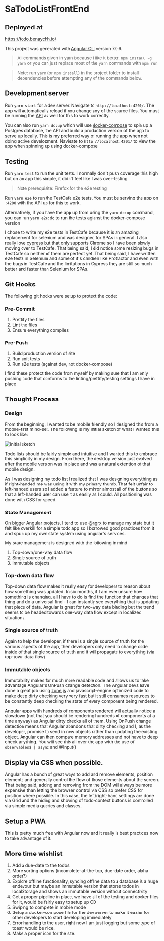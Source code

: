# SaTodoListFrontEnd

## Deployed at

https://todo.benaychh.io/

This project was generated with [Angular CLI](https://github.com/angular/angular-cli) version 7.0.6.

> All commands given in yarn because I like it better. `npm install -g yarn` or you can just replace most of the `yarn` commands with `npm run`

> Note: run `yarn` (or `npm install`) in the project folder to install dependencies before attempting any of the commands below.

## Development server

Run `yarn start` for a dev server. Navigate to `http://localhost:4200/`. The app will automatically reload if you change any of the source files. You must be running the [API](https://github.com/BenAychh/sa-todo-list-api) as well for this to work correctly.

You can also run `yarn dc:up` which will use [docker-compose](https://docs.docker.com/compose/) to spin up a Postgres database, the API and build a production version of the app to serve up locally. This is my preferred way of running the app when not doing active development. Navigate to `http://localhost:4201/` to view the app when spinning up using docker-compose

## Testing

Run `yarn test` to run the unit tests. I normally don't push coverage this high but on an app this simple, it didn't feel like I was over-testing

> Note prerequisite: Firefox for the e2e testing

Run `yarn e2e` to run the [TestCafe](https://github.com/DevExpress/testcafe) e2e tests. You must be serving the app on `:4200` with the API up for this to work.

Alternatively, if you have the app up from using the `yarn dc:up` command, you can run `yarn e2e:dc` to run the tests agianst the docker-compose version

I chose to write my e2e tests in TestCafe because it is an amazing replacement for selenium and was designed for SPAs in general. I also really love [cypress](https://www.cypress.io/) but that only supports Chrome so I have been slowly moving over to TestCafe. That being said, I did notice some resizing bugs in TestCafe so neither of them are perfect yet. That being said, I have written e2e tests in Selenium and some of it's children like Protractor and even with the bugs in TestCafe and the limitations in Cypress they are still so much better and faster than Selenium for SPAs.

## Git Hooks

The following git hooks were setup to protect the code:

### Pre-Commit

1. Prettify the files
1. Lint the files
1. Ensure everything compiles

### Pre-Push

1. Build production version of site
1. Run unit tests
1. Run e2e tests (against dev, not docker-compose)

I find these protect the code from myself by making sure that I am only pushing code that conforms to the linting/prettify/testing settings I have in place

## Thought Process

### Design

From the beginning, I wanted to be mobile friendly so I designed this from a mobile-first mind-set. The following is my initial sketch of what I wanted this to look like:

![initial sketch](https://storage.googleapis.com/sa-todo-list-pictures/initial_sketch.png)

Todo lists should be fairly simple and intuitive and I wanted this to embrace this simplicity in my design. From there, the desktop version just evolved after the mobile version was in place and was a natural extention of that mobile design.

As I was designing my todo list I realized that I was designing everything as if right-handed me was using it with my primary thumb. That felt unfair to left-handed users so I added a feature to mirror almost all of the buttons so that a left-handed user can use it as easily as I could. All positioning was done with CSS for speed.

### State Management

On bigger Angular projects, I tend to use [@ngrx](https://github.com/ngrx/platform) to manage my state but it felt like overkill for a simple todo app so I borrowed good practices from it and spun up my own state system using angular's services.

My state management is designed with the following in mind

1. Top-down/one-way data flow
1. Single source of truth
1. Immutable objects

### Top-down data flow

Top-down data flow makes it really easy for developers to reason about how something was updated. In six months, if I am ever unsure how something is changing, all I have to do is find the function that changes that thing and do a universal find - I can instantly see everything that is updating that piece of data. Angular is great for two-way data binding but the trend seems to be headed towards one-way data flow except in localized situations.

### Single source of truth

Again to help the developer, if there is a single source of truth for the various aspects of the app, then developers only need to change code inside of that single source of truth and it will propagate to everything (via top-town data flow)

### Immutable objects

Immutability makes for much more readable code and allows us to take advantage Angular's OnPush change detection. The Angular devs have done a great job using [zone.js](https://github.com/angular/zone.js/) and javascript-engine optimized code to make deep dirty checking very very fast but it still consumes resources to be constantly deep checking the state of every component being rendered.

Angular apps with hundreds of components rendered will actually notice a slowdown (not that you should be rendering hundreds of components at a time anyway) as Angular dirty checks all of them. Using OnPush change detection means that Angular abandons that dirty checking and I, as the developer, promise to send in new objects rather than updating the existing object. Angular can then compare memory addresses and not have to deep check anything. You will see this all over the app with the use of `observables$ | async` and @Input()

## Display via CSS when possible.

Angular has a bunch of great ways to add and remove elements, position elements and generally control the flow of those elements about the screen. That being said, adding and removing from the DOM will always be more expensive than letting the browser control via CSS so prefer CSS for position where possible. In this case, the left/right-hand settings are done via Grid and the hiding and showing of todo-context buttons is controlled via simple media queries and classes.

## Setup a PWA

This is pretty much free with Angular now and it really is best practices now to take advantage of it.

## More time wishlist

1. Add a due-date to the todos
1. More sorting options (incomplete-at-the-top, due-date order, alpha order?)
1. Explore offline functionality, syncing offline data to a database is a huge endevour but maybe an immutable version that stores todos in localStorage and shows an immutable version without connectivity
1. Get a proper pipeline in place, we have all of the testing and docker files for it, would be fairly easy to setup up CD
1. Swiping to complete in mobile mode
1. Setup a docker-compose file for the dev server to make it easier for other developers to start developing immediately
1. Error handling to the user, right now I am just logging but some type of toastr would be nice.
1. Make a proper icon for the site.
